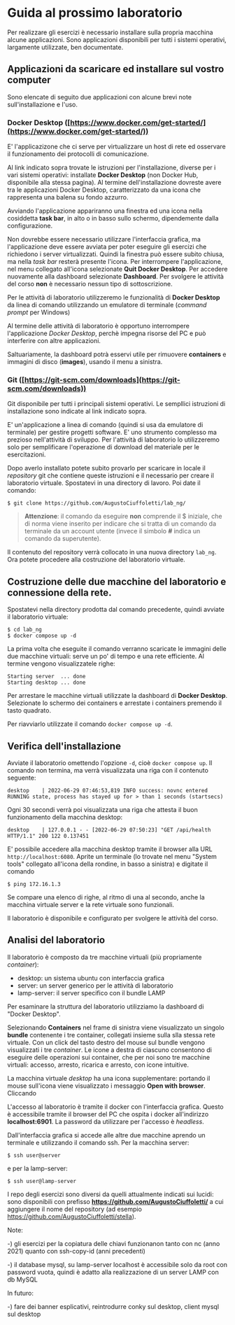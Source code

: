 # Guida al prossimo laboratorio
Per realizzare gli esercizi è necessario installare sulla propria macchina alcune applicazioni. Sono applicazioni disponibili per tutti i sistemi operativi, largamente utilizzate, ben documentate.

## Applicazioni da scaricare ed installare sul vostro computer

Sono elencate di seguito due applicazioni con alcune brevi note sull'installazione e l'uso.

### Docker Desktop ([https://www.docker.com/get-started/](https://www.docker.com/get-started/))

E' l'applicazizone che ci serve per virtualizzare un host di rete ed osservare il funzionamento dei protocolli di comunicazione.

Al link indicato sopra trovate le istruzioni per l'installazione, diverse per i vari sistemi operativi: installate **Docker Desktop** (non Docker Hub, disponibile alla stessa pagina). Al termine dell'installazione dovreste avere tra le applicazioni Docker Desktop, caratterizzato da una icona che rappresenta una balena su fondo azzurro.

Avviando l'applicazione appariranno una finestra ed una icona nella cosiddetta **task bar**, in alto o in basso sullo schermo, dipendemente dalla configurazione.

Non dovrebbe essere necessario utilizzare l'interfaccia grafica, ma l'applicazione deve essere avviata per poter eseguire gli esercizi che richiedono i server virtualizzati. Quindi la finestra può essere subito chiusa, ma nella *task bar* resterà presente l'icona. Per interrompere l'applicazione, nel menu collegato all'icona selezionate **Quit Docker Desktop**. Per accedere nuovamente alla dashboard selezionate **Dashboard**. Per svolgere le attività del corso **non** è necessario nessun tipo di sottoscrizione.

Per le attività di laboratorio utilizzeremo le funzionalità di **Docker Desktop** da linea di comando utilizzando un emulatore di terminale (*command prompt* per Windows)

Al termine delle attività di laboratorio è opportuno interrompere l'applicazione *Docker Desktop*, perchè impegna risorse del PC e può interferire con altre applicazioni.

Saltuariamente, la dashboard potrà esservi utile per rimuovere **containers** e immagini di disco (**images**), usando il menu a sinistra.

### Git ([https://git-scm.com/downloads](https://git-scm.com/downloads))

Git disponibile per tutti i principali sistemi operativi. Le sempllici istruzioni di installazione sono indicate al link indicato sopra.

E' un'applicazione a linea di comando (quindi si usa da emulatore di terminale) per gestire progetti software. E' uno strumento complesso ma prezioso nell'attività di sviluppo. Per l'attività di laboratorio lo utilizzeremo solo per semplificare l'operazione di download del materiale per le esercitazioni.

Dopo averlo installato potete subito provarlo per scaricare in locale il *repository* git che contiene queste istruzioni e il necessario per creare il laboratorio virtuale. Spostatevi in una directory di lavoro. Poi date il comando:

    $ git clone https://github.com/AugustoCiuffoletti/lab_ng/

> **Attenzione**: il comando da eseguire **non** comprende il $ iniziale, che di norma viene inserito per indicare che si tratta di un comando da terminale da un account utente (invece il simbolo **#** indica un comando da superutente).

Il contenuto del repository verrà collocato in una nuova directory `lab_ng`. Ora potete procedere alla costruzione del laboratorio virtuale.

## Costruzione delle due macchine del laboratorio e connessione della rete.

Spostatevi nella directory prodotta dal comando precedente, quindi avviate il laboratorio virtuale:

    $ cd lab_ng
    $ docker compose up -d

La prima volta che eseguite il comando verranno scaricate le immagini delle due macchine virtuali: serve un po' di tempo e una rete efficiente. Al termine vengono visualizzatele righe:

    Starting server  ... done
    Starting desktop ... done

Per arrestare le macchine virtuali utilizzate la dashboard di **Docker Desktop**. Selezionate lo schermo dei containers e arrestate i containers premendo il tasto quadrato.

Per riavviarlo utilizzate il comando `docker compose up -d`. 

## Verifica dell'installazione 

Avviate il laboratorio omettendo l'opzione `-d`, cioè `docker compose up`. Il comando non termina, ma verrà visualizzata una riga con il contenuto seguente:

    desktop    | 2022-06-29 07:46:53,819 INFO success: novnc entered RUNNING state, process has stayed up for > than 1 seconds (startsecs)

Ogni 30 secondi verrà poi visualizzata una riga che attesta il buon funzionamento della macchina desktop:

    desktop    | 127.0.0.1 - - [2022-06-29 07:50:23] "GET /api/health HTTP/1.1" 200 122 0.137451
    
E' possibile accedere alla macchina desktop tramite il browser alla URL `http://localhost:6080`. Aprite un terminale (lo trovate nel menu "System tools" collegato all'icona della rondine, in basso a sinistra) e digitate il comando

    $ ping 172.16.1.3

Se compare una elenco di righe, al ritmo di una al secondo, anche la macchina virtuale server e la rete virtuale sono funzionali.

Il laboratorio è disponibile e configurato per svolgere le attività del corso.

## Analisi del laboratorio

Il laboratorio è composto da tre macchine virtuali (più propriamente *container*):

- desktop: un sistema ubuntu con interfaccia grafica
- server: un server generico per le attività di laboratorio
- lamp-server: il server specifico con il bundle LAMP

Per esaminare la struttura del laboratorio utilizziamo la dashboard di "Docker Desktop".

Selezionando **Containers** nel frame di sinistra viene visualizzato un singolo **bundle** contenente i tre container, collegati insieme sulla slla stessa rete virtuale. Con un click del tasto destro del mouse sul bundle vengono visualizzati i tre *container*. Le icone a destra di ciascuno consentono di eseguire delle operazioni sui container, che per noi sono tre macchine virtuali: accesso, arresto, ricarica e arresto, con icone intuitive.

La macchina virtuale *desktop* ha una icona supplementare: portando il mouse sull'icona viene visualizzato i messaggio **Open with browser**. Cliccando 

L'accesso al laboratorio è tramite il docker con l'interfaccia grafica. Questo è accessibile tramite il browser del PC che ospita i docker all'indirizzo **localhost:6901**. La password da utilizzare per l'accesso è *headless*.

Dall'interfaccia grafica si accede alle altre due macchine aprendo un terminale e utilizzando il comando ssh. Per la macchina server:

    $ ssh user@server

e per la lamp-server:

    $ ssh user@lamp-server

I repo degli esercizi sono diversi da quelli attualmente indicati sui lucidi: sono disponibili con prefisso **https://github.com/AugustoCiuffoletti/** a cui aggiungere il nome del repository (ad esempio https://github.com/AugustoCiuffoletti/stella).

Note:

-) gli esercizi per la copiatura delle chiavi funzionanon tanto con nc (anno 2021) quanto con ssh-copy-id (anni precedenti)

-) il database mysql, su lamp-server localhost è accessibile solo da root con password vuota, quindi è adatto alla realizzazione di un server LAMP con db MySQL

In futuro:

-) fare dei banner esplicativi, reintrodurre conky sul desktop, client mysql sul desktop

